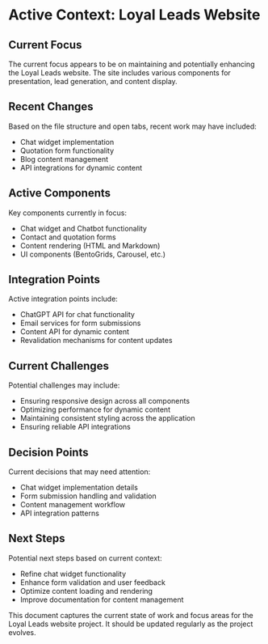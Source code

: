 # Active Context: Loyal Leads Website

## Current Focus
The current focus appears to be on maintaining and potentially enhancing the Loyal Leads website. The site includes various components for presentation, lead generation, and content display.

## Recent Changes
Based on the file structure and open tabs, recent work may have included:
- Chat widget implementation
- Quotation form functionality
- Blog content management
- API integrations for dynamic content

## Active Components
Key components currently in focus:
- Chat widget and Chatbot functionality
- Contact and quotation forms
- Content rendering (HTML and Markdown)
- UI components (BentoGrids, Carousel, etc.)

## Integration Points
Active integration points include:
- ChatGPT API for chat functionality
- Email services for form submissions
- Content API for dynamic content
- Revalidation mechanisms for content updates

## Current Challenges
Potential challenges may include:
- Ensuring responsive design across all components
- Optimizing performance for dynamic content
- Maintaining consistent styling across the application
- Ensuring reliable API integrations

## Decision Points
Current decisions that may need attention:
- Chat widget implementation details
- Form submission handling and validation
- Content management workflow
- API integration patterns

## Next Steps
Potential next steps based on current context:
- Refine chat widget functionality
- Enhance form validation and user feedback
- Optimize content loading and rendering
- Improve documentation for content management

This document captures the current state of work and focus areas for the Loyal Leads website project. It should be updated regularly as the project evolves.
